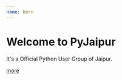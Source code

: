 ```yaml
---
name: hero
---
```


# Welcome to PyJaipur

It's a Official Python User Group of Jaipur.

<!-- ![](../images/PyJaipur.png) -->

[more](./about)
